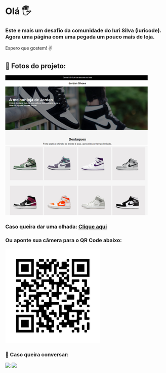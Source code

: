 # Olá 🖐

### Este e mais um desafio da comunidade do Iuri Silva (iuricode). Agora uma página com uma pegada um pouco mais de loja. 
Espero que gostem! ✌

## 📸 Fotos do projeto:

<img src="fotos/foto1.png" alt="Foto do projeto" style=" width: 450px; display; inline;">
<img src="fotos/foto2.png" alt="Foto do projeto" style=" width: 450px; display; inline;">

### Caso queira dar uma olhada: <a href="https://hugocamposarimathea.github.io/Desafio-2/" target="_blank">Clique aqui</a>
### Ou aponte sua câmera para o QR Code abaixo: 
<img src="fotos/frame.png" alt="QR Code">


### 📧 Caso queira conversar:
  <div>
    <a href = "mailto: hugocamposarimathea@gmail.com"><img src="https://img.shields.io/badge/Gmail-D14836?style=for-the-badge&logo=gmail&logoColor=white" target="_blank"></a>
    <a href="https://www.linkedin.com/in/hugocamposarimathea" target="_blank"><img src="https://img.shields.io/badge/-LinkedIn-%230077B5?style=for-the-badge&logo=linkedin&logoColor=white" target="_blank"></a> 
  </div><br/>

